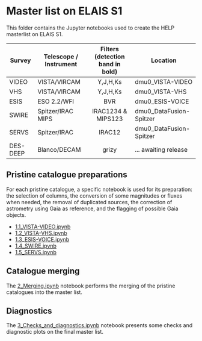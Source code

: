 # Master list on ELAIS S1

This folder contains the Jupyter notebooks used to create the HELP masterlist on
ELAIS S1. 

| Survey     | Telescope / Instrument      |      Filters (detection band in bold)      | Location                    |
|------------|-----------------------------|:------------------------------------------:|-----------------------------|
| VIDEO      | VISTA/VIRCAM	               | Y,J,H,Ks	                                | dmu0_VISTA-VIDEO            | 
| VHS        | VISTA/VIRCAM	               | Y,J,H,Ks	                                | dmu0_VISTA-VHS              |
| ESIS       | ESO 2.2/WFI                 | BVR                                        | dmu0_ESIS-VOICE             |
| SWIRE      | Spitzer/IRAC MIPS           | IRAC1234 & MIPS123                         | dmu0_DataFusion-Spitzer	  | 
| SERVS      | Spitzer/IRAC                | IRAC12                                     | dmu0_DataFusion-Spitzer	  | 
| DES-DEEP   | Blanco/DECAM	               | grizy                                      | ... awaiting release	      |        | 



## Pristine catalogue preparations

For each pristine catalogue, a specific notebook is used for its preparation:
the selection of columns, the conversion of some magnitudes or fluxes when
needed, the removal of duplicated sources, the correction of astrometry using
Gaia as reference, and the flagging of possible Gaia objects.

- [1.1_VISTA-VIDEO.ipynb](1.1_VISTA-VIDEO.ipynb) 
- [1.2_VISTA-VHS.ipynb](1.2_VISTA-VHS.ipynb) 
- [1.3_ESIS-VOICE.ipynb](1.3_ESIS-VOICE.ipynb) 
- [1.4_SWIRE.ipynb](1.4_SWIRE.ipynb) 
- [1.5_SERVS.ipynb](1.5_SERVS.ipynb)

## Catalogue merging

The [2_Merging.ipynb](2_Merging.ipynb) notebook performs the merging of the
pristine catalogues into the master list.

## Diagnostics

The [3_Checks_and_diagnostics.ipynb](3_Checks_and_diagnostics.ipynb) notebook
presents some checks and diagnostic plots on the final master list.


